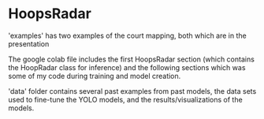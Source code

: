 # HoopsRadar

'examples' has two examples of the court mapping, both which are in the presentation

The google colab file includes the first HoopsRadar section (which contains the HoopRadar class for inference) and the following sections which was some of my code during training and model creation.

'data' folder contains several past examples from past models, the data sets used to fine-tune the YOLO models, and the results/visualizations of the models.

